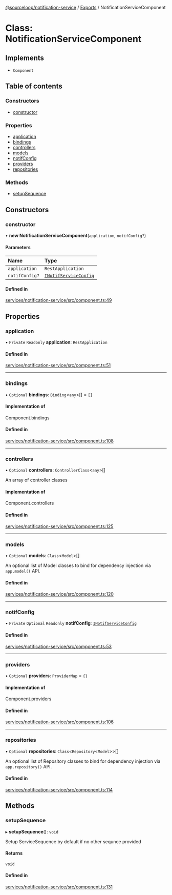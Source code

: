 [@sourceloop/notification-service](../README.md) / [Exports](../modules.md) / NotificationServiceComponent

# Class: NotificationServiceComponent

## Implements

- `Component`

## Table of contents

### Constructors

- [constructor](NotificationServiceComponent.md#constructor)

### Properties

- [application](NotificationServiceComponent.md#application)
- [bindings](NotificationServiceComponent.md#bindings)
- [controllers](NotificationServiceComponent.md#controllers)
- [models](NotificationServiceComponent.md#models)
- [notifConfig](NotificationServiceComponent.md#notifconfig)
- [providers](NotificationServiceComponent.md#providers)
- [repositories](NotificationServiceComponent.md#repositories)

### Methods

- [setupSequence](NotificationServiceComponent.md#setupsequence)

## Constructors

### constructor

• **new NotificationServiceComponent**(`application`, `notifConfig?`)

#### Parameters

| Name | Type |
| :------ | :------ |
| `application` | `RestApplication` |
| `notifConfig?` | [`INotifServiceConfig`](../interfaces/INotifServiceConfig.md) |

#### Defined in

[services/notification-service/src/component.ts:49](https://github.com/sourcefuse/loopback4-microservice-catalog/blob/b93c60ac7/services/notification-service/src/component.ts#L49)

## Properties

### application

• `Private` `Readonly` **application**: `RestApplication`

#### Defined in

[services/notification-service/src/component.ts:51](https://github.com/sourcefuse/loopback4-microservice-catalog/blob/b93c60ac7/services/notification-service/src/component.ts#L51)

___

### bindings

• `Optional` **bindings**: `Binding`<`any`\>[] = `[]`

#### Implementation of

Component.bindings

#### Defined in

[services/notification-service/src/component.ts:108](https://github.com/sourcefuse/loopback4-microservice-catalog/blob/b93c60ac7/services/notification-service/src/component.ts#L108)

___

### controllers

• `Optional` **controllers**: `ControllerClass`<`any`\>[]

An array of controller classes

#### Implementation of

Component.controllers

#### Defined in

[services/notification-service/src/component.ts:125](https://github.com/sourcefuse/loopback4-microservice-catalog/blob/b93c60ac7/services/notification-service/src/component.ts#L125)

___

### models

• `Optional` **models**: `Class`<`Model`\>[]

An optional list of Model classes to bind for dependency injection
via `app.model()` API.

#### Defined in

[services/notification-service/src/component.ts:120](https://github.com/sourcefuse/loopback4-microservice-catalog/blob/b93c60ac7/services/notification-service/src/component.ts#L120)

___

### notifConfig

• `Private` `Optional` `Readonly` **notifConfig**: [`INotifServiceConfig`](../interfaces/INotifServiceConfig.md)

#### Defined in

[services/notification-service/src/component.ts:53](https://github.com/sourcefuse/loopback4-microservice-catalog/blob/b93c60ac7/services/notification-service/src/component.ts#L53)

___

### providers

• `Optional` **providers**: `ProviderMap` = `{}`

#### Implementation of

Component.providers

#### Defined in

[services/notification-service/src/component.ts:106](https://github.com/sourcefuse/loopback4-microservice-catalog/blob/b93c60ac7/services/notification-service/src/component.ts#L106)

___

### repositories

• `Optional` **repositories**: `Class`<`Repository`<`Model`\>\>[]

An optional list of Repository classes to bind for dependency injection
via `app.repository()` API.

#### Defined in

[services/notification-service/src/component.ts:114](https://github.com/sourcefuse/loopback4-microservice-catalog/blob/b93c60ac7/services/notification-service/src/component.ts#L114)

## Methods

### setupSequence

▸ **setupSequence**(): `void`

Setup ServiceSequence by default if no other sequnce provided

#### Returns

`void`

#### Defined in

[services/notification-service/src/component.ts:131](https://github.com/sourcefuse/loopback4-microservice-catalog/blob/b93c60ac7/services/notification-service/src/component.ts#L131)
